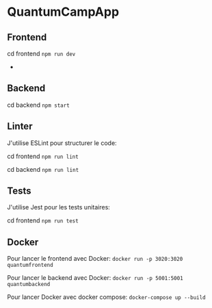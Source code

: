 # QuantumCampApp

## Frontend

cd frontend
`npm run dev`

-

## Backend

cd backend 
`npm start`

## Linter
J'utilise ESLint pour structurer le code:

cd frontend
`npm run lint`

cd backend 
`npm run lint`

## Tests
J'utilise Jest pour les tests unitaires:

cd frontend 
`npm run test`


## Docker
Pour lancer le frontend avec Docker:
`docker run -p 3020:3020 quantumfrontend`

Pour lancer le backend avec Docker:
`docker run -p 5001:5001 quantumbackend`

Pour lancer Docker avec docker compose:
`docker-compose up --build`